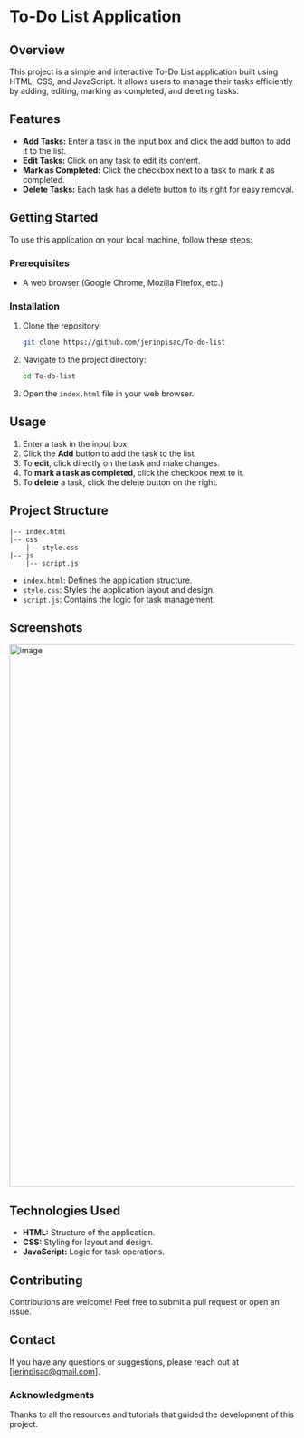 # To-Do List Application

## Overview
This project is a simple and interactive To-Do List application built using HTML, CSS, and JavaScript. It allows users to manage their tasks efficiently by adding, editing, marking as completed, and deleting tasks.

## Features
- **Add Tasks:** Enter a task in the input box and click the add button to add it to the list.
- **Edit Tasks:** Click on any task to edit its content.
- **Mark as Completed:** Click the checkbox next to a task to mark it as completed.
- **Delete Tasks:** Each task has a delete button to its right for easy removal.

## Getting Started
To use this application on your local machine, follow these steps:

### Prerequisites
- A web browser (Google Chrome, Mozilla Firefox, etc.)

### Installation
1. Clone the repository:
   ```bash
   git clone https://github.com/jerinpisac/To-do-list
   ```
2. Navigate to the project directory:
   ```bash
   cd To-do-list
   ```
3. Open the `index.html` file in your web browser.

## Usage
1. Enter a task in the input box.
2. Click the **Add** button to add the task to the list.
3. To **edit**, click directly on the task and make changes.
4. To **mark a task as completed**, click the checkbox next to it.
5. To **delete** a task, click the delete button on the right.

## Project Structure
```
|-- index.html
|-- css
    |-- style.css
|-- js
    |-- script.js
```
- `index.html`: Defines the application structure.
- `style.css`: Styles the application layout and design.
- `script.js`: Contains the logic for task management.

## Screenshots
<img width="959" alt="image" src="https://github.com/user-attachments/assets/3a08f511-c8c5-449d-a07b-da9671d7bbf9" />


## Technologies Used
- **HTML:** Structure of the application.
- **CSS:** Styling for layout and design.
- **JavaScript:** Logic for task operations.

## Contributing
Contributions are welcome! Feel free to submit a pull request or open an issue.

## Contact
If you have any questions or suggestions, please reach out at [jerinpisac@gmail.com].

### Acknowledgments
Thanks to all the resources and tutorials that guided the development of this project.

